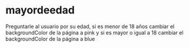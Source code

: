 # mayordeedad
Preguntarle al usuario por su edad, si es menor de 18 años cambiar el backgroundColor de la página a pink y si es mayor o igual a 18 cambiar el backgroundColor de la página a blue
